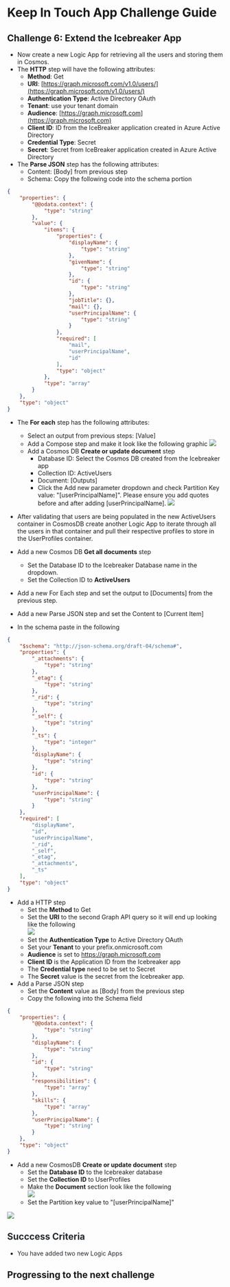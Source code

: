 # Keep In Touch App Challenge Guide

## Challenge 6: Extend the Icebreaker App

* Now create a new Logic App for retrieving all the users and storing them in Cosmos. 
* The **HTTP** step will have the following attributes:
    * **Method**: Get
    * **URI**: [https://graph.microsoft.com/v1.0/users/](https://graph.microsoft.com/v1.0/users/)
    * **Authentication Type**: Active Directory OAuth
    * **Tenant**: use your tenant domain
    * **Audience**: [https://graph.microsoft.com](https://graph.microsoft.com)
    * **Client ID**: ID from the IceBreaker application created in Azure Active Directory
    * **Credential Type**: Secret
    * **Secret**: Secret from IceBreaker application created in Azure Active Directory
* The **Parse JSON** step has the following attributes:
    * Content: [Body] from previous step
    * Schema: Copy the following code into the schema portion
```json
{
    "properties": {
        "@@odata.context": {
            "type": "string"
        },
        "value": {
            "items": {
                "properties": {
                    "displayName": {
                        "type": "string"
                    },
                    "givenName": {
                        "type": "string"
                    },
                    "id": {
                        "type": "string"
                    },
                    "jobTitle": {},
                    "mail": {},
                    "userPrincipalName": {
                        "type": "string"
                    }
                },
                "required": [
                    "mail",
                    "userPrincipalName",
                    "id"
                ],
                "type": "object"
            },
            "type": "array"
        }
    },
    "type": "object"
}
```
        

* The **For each** step has the following attributes:
    * Select an output from previous steps: [Value]
    * Add a Compose step and make it look like the following graphic
    ![](images/compose-step1.png)
    * Add a Cosmos DB **Create or update document** step
        * Database ID: Select the Cosmos DB created from the Icebreaker app
        * Collection ID: ActiveUsers
        * Document: [Outputs]
        * Click the Add new parameter dropdown and check Partition Key value: "[userPrincipalName]". Please ensure you add quotes before and after adding [userPrincipalName].
![](images/logicapp1.png)

* After validating that users are being populated in the new ActiveUsers container in CosmosDB create another Logic App to iterate through all the users in that container and pull their respective profiles to store in the UserProfiles container.
* Add a new Cosmos DB **Get all documents** step  
    * Set the Database ID to the Icebreaker Database name in the dropdown.
    * Set the Collection ID to **ActiveUsers**  
* Add a new For Each step and set the output to [Documents] from the previous step.
* Add a new Parse JSON step and set the Content to [Current Item]
* In the schema paste in the following
```json
{
    "$schema": "http://json-schema.org/draft-04/schema#",
    "properties": {
        "_attachments": {
            "type": "string"
        },
        "_etag": {
            "type": "string"
        },
        "_rid": {
            "type": "string"
        },
        "_self": {
            "type": "string"
        },
        "_ts": {
            "type": "integer"
        },
        "displayName": {
            "type": "string"
        },
        "id": {
            "type": "string"
        },
        "userPrincipalName": {
            "type": "string"
        }
    },
    "required": [
        "displayName",
        "id",
        "userPrincipalName",
        "_rid",
        "_self",
        "_etag",
        "_attachments",
        "_ts"
    ],
    "type": "object"
}
```
* Add a HTTP step  
    * Set the **Method** to Get
    * Set the **URI** to the second Graph API query so it will end up looking like the following  
    ![](images/graphGetMetadata.png)   
    * Set the **Authentication Type** to Active Directory OAuth
    * Set your **Tenant** to your prefix.onmicrosoft.com
    * **Audience** is set to https://graph.microsoft.com  
    * **Client ID** is the Application ID from the Icebreaker app
    * The **Credential type** need to be set to Secret
    * The **Secret** value is the secret from the Icebreaker app.  
* Add a Parse JSON step
    * Set the **Content** value as [Body] from the previous step
    * Copy the following into the Schema field  
```json
{
    "properties": {
        "@@odata.context": {
            "type": "string"
        },
        "displayName": {
            "type": "string"
        },
        "id": {
            "type": "string"
        },
        "responsibilities": {
            "type": "array"
        },
        "skills": {
            "type": "array"
        },
        "userPrincipalName": {
            "type": "string"
        }
    },
    "type": "object"
}
```  
* Add a new CosmosDB **Create or update document** step  
    * Set the **Database ID** to the Icebreaker database
    * Set the **Collection ID** to UserProfiles
    * Make the **Document** section look like the following  
    ![](images/getmetadata-create.png)  
    * Set the Partition key value to "[userPrincipalName]"  
    
    

    
      
![](images/NewLogicApp2.png)


## <span class="colour" style="color: rgb(36, 41, 46);">Succcess Criteria</span>

* <span class="colour" style="color: rgb(36, 41, 46);">You have added two new Logic Apps</span>

## Progressing to the next challenge

